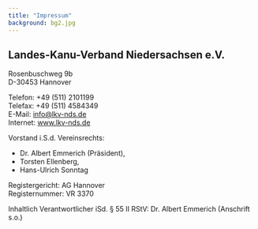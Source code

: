 ```yaml
---
title: "Impressum"
background: bg2.jpg
---
```


## Landes-Kanu-Verband Niedersachsen e.V.
Rosenbuschweg 9b  
D-30453 Hannover


Telefon: +49 (511) 2101199  
Telefax: +49 (511) 4584349  
E-Mail: info@lkv-nds.de  
Internet: www.lkv-nds.de

Vorstand i.S.d. Vereinsrechts:

- Dr. Albert Emmerich (Präsident),
- Torsten Ellenberg,
- Hans-Ulrich Sonntag

Registergericht: AG Hannover  
Registernummer: VR 3370

Inhaltlich Verantwortlicher iSd. § 55 II RStV: Dr. Albert Emmerich (Anschrift s.o.)

